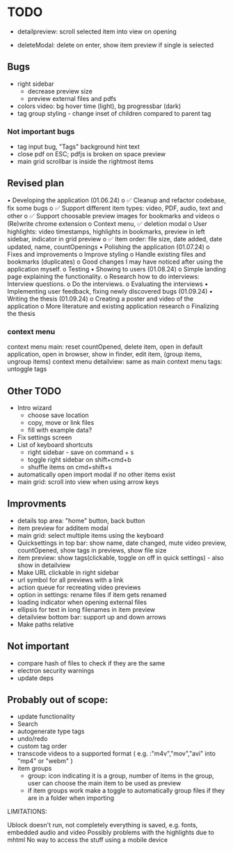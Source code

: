 # TODO


* detailpreview: 
    scroll selected item into view on opening

* deleteModal:
    delete on enter, show item preview if single is selected

## Bugs
* right sidebar 
    - decrease preview size
    - preview external files and pdfs
* colors video: bg hover time (light), bg progressbar (dark)
* tag group styling - change inset of children compared to parent tag


### Not important bugs
* tag input bug, "Tags" background hint text
* close pdf on ESC; pdfjs is broken on space preview
* main grid scrollbar is inside the rightmost items



## Revised plan
•	Developing the application (01.06.24)
    o	✅ Cleanup and refactor codebase, fix some bugs
    o	✅ Support different item types: video, PDF, audio, text and other
    o	✅ Support choosable preview images for bookmarks and videos
    o	(Re)write chrome extension
    o	Context menu, ✅ deletion modal
    o	User highlights: video timestamps, highlights in bookmarks, preview in left sidebar, indicator in grid preview
    o	✅ Item order: file size, date added, date updated, name, countOpenings
•	Polishing the application (01.07.24)
    o	Fixes and improvements
    o	Improve styling
    o	Handle existing files and bookmarks (duplicates)
    o	Good changes I may have noticed after using the application myself.
    o	Testing
•	Showing to users (01.08.24)
    o	Simple landing page explaining the functionality.
    o	Research how to do interviews: Interview questions.
    o	Do the interviews.
    o	Evaluating the interviews
•	Implementing user feedback, fixing newly discovered bugs (01.09.24)
•	Writing the thesis (01.09.24)
    o	Creating a poster and video of the application
    o	More literature and existing application research
    o	Finalizing the thesis

### context menu 
context menu main: reset countOpened, delete item, open in default application, open in browser, show in finder, edit item, (group items, ungroup items)
context menu detailview: same as main
context menu tags: untoggle tags

## Other TODO
* Intro wizard
    * choose save location
    * copy, move or link files
    * fill with example data?
* Fix settings screen
* List of keyboard shortcuts
    * right sidebar - save on command + s
    * toggle right sidebar on shift+cmd+b
    * shuffle items on cmd+shift+s
* automatically open import modal if no other items exist
* main grid: scroll into view when using arrow keys


## Improvments
* details top area: "home" button, back button
* item preview for additem modal
* main grid: select multiple items using the keyboard
* Quicksettings in top bar: show name, date changed, mute video preview, countOpened, show tags in previews, show file size
* item preview: show tags(clickable, toggle on off in quick settings) - also show in detailview
* Make URL clickable in right sidebar
* url symbol for all previews with a link
* action queue for recreating video previews
* option in settings: rename files if item gets renamed
* loading indicator when opening external files
* ellipsis for text in long filenames in item preview
* detailview bottom bar: support up and down arrows
* Make paths relative


## Not important
* compare hash of files to check if they are the same
* electron security warnings
* update deps


## Probably out of scope:
* update functionality
* Search
* autogenerate type tags
* undo/redo  
* custom tag order
* transcode videos to a supported format ( e.g. :"m4v","mov","avi" into "mp4" or "webm" )
* item groups
    * group: icon indicating it is a group,  number of items in the group, user can choose the main item to be used as preview
    * if item groups work make a toggle to automatically group files if they are in a folder when importing

LIMITATIONS:

Ublock doesn't run, not completely everything is saved, e.g. fonts, embedded audio and video
Possibly problems with the highlights due to mhtml
No way to access the stuff using a mobile device
